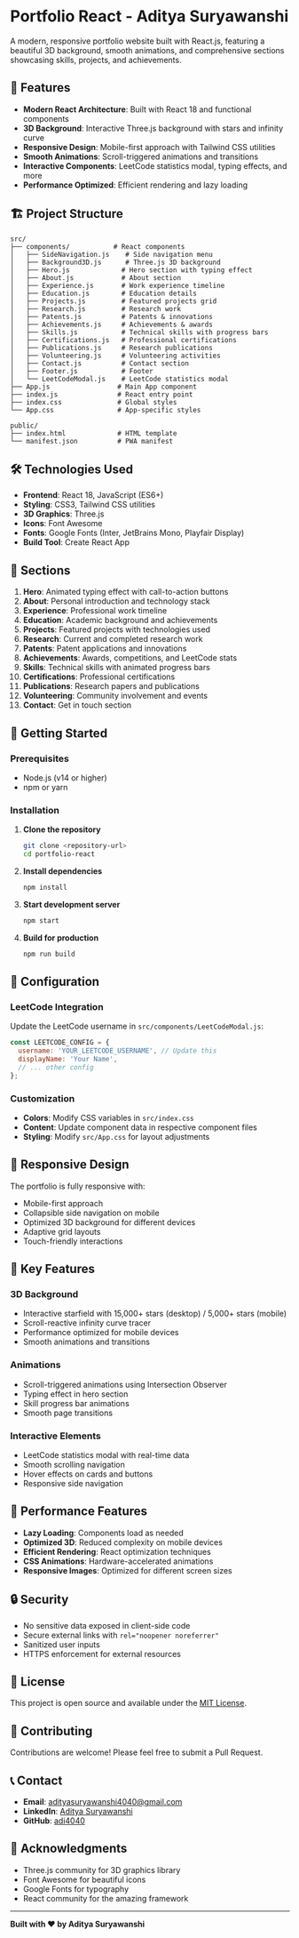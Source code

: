 # Portfolio React - Aditya Suryawanshi

A modern, responsive portfolio website built with React.js, featuring a beautiful 3D background, smooth animations, and comprehensive sections showcasing skills, projects, and achievements.

## 🚀 Features

- **Modern React Architecture**: Built with React 18 and functional components
- **3D Background**: Interactive Three.js background with stars and infinity curve
- **Responsive Design**: Mobile-first approach with Tailwind CSS utilities
- **Smooth Animations**: Scroll-triggered animations and transitions
- **Interactive Components**: LeetCode statistics modal, typing effects, and more
- **Performance Optimized**: Efficient rendering and lazy loading

## 🏗️ Project Structure

```
src/
├── components/           # React components
│   ├── SideNavigation.js    # Side navigation menu
│   ├── Background3D.js      # Three.js 3D background
│   ├── Hero.js             # Hero section with typing effect
│   ├── About.js            # About section
│   ├── Experience.js       # Work experience timeline
│   ├── Education.js        # Education details
│   ├── Projects.js         # Featured projects grid
│   ├── Research.js         # Research work
│   ├── Patents.js          # Patents & innovations
│   ├── Achievements.js     # Achievements & awards
│   ├── Skills.js           # Technical skills with progress bars
│   ├── Certifications.js   # Professional certifications
│   ├── Publications.js     # Research publications
│   ├── Volunteering.js     # Volunteering activities
│   ├── Contact.js          # Contact section
│   ├── Footer.js           # Footer
│   └── LeetCodeModal.js    # LeetCode statistics modal
├── App.js                 # Main App component
├── index.js               # React entry point
├── index.css              # Global styles
└── App.css                # App-specific styles

public/
├── index.html             # HTML template
└── manifest.json          # PWA manifest
```

## 🛠️ Technologies Used

- **Frontend**: React 18, JavaScript (ES6+)
- **Styling**: CSS3, Tailwind CSS utilities
- **3D Graphics**: Three.js
- **Icons**: Font Awesome
- **Fonts**: Google Fonts (Inter, JetBrains Mono, Playfair Display)
- **Build Tool**: Create React App

## 📱 Sections

1. **Hero**: Animated typing effect with call-to-action buttons
2. **About**: Personal introduction and technology stack
3. **Experience**: Professional work timeline
4. **Education**: Academic background and achievements
5. **Projects**: Featured projects with technologies used
6. **Research**: Current and completed research work
7. **Patents**: Patent applications and innovations
8. **Achievements**: Awards, competitions, and LeetCode stats
9. **Skills**: Technical skills with animated progress bars
10. **Certifications**: Professional certifications
11. **Publications**: Research papers and publications
12. **Volunteering**: Community involvement and events
13. **Contact**: Get in touch section

## 🚀 Getting Started

### Prerequisites

- Node.js (v14 or higher)
- npm or yarn

### Installation

1. **Clone the repository**
   ```bash
   git clone <repository-url>
   cd portfolio-react
   ```

2. **Install dependencies**
   ```bash
   npm install
   ```

3. **Start development server**
   ```bash
   npm start
   ```

4. **Build for production**
   ```bash
   npm run build
   ```

## 🔧 Configuration

### LeetCode Integration

Update the LeetCode username in `src/components/LeetCodeModal.js`:

```javascript
const LEETCODE_CONFIG = {
  username: 'YOUR_LEETCODE_USERNAME', // Update this
  displayName: 'Your Name',
  // ... other config
};
```

### Customization

- **Colors**: Modify CSS variables in `src/index.css`
- **Content**: Update component data in respective component files
- **Styling**: Modify `src/App.css` for layout adjustments

## 📱 Responsive Design

The portfolio is fully responsive with:
- Mobile-first approach
- Collapsible side navigation on mobile
- Optimized 3D background for different devices
- Adaptive grid layouts
- Touch-friendly interactions

## 🎨 Key Features

### 3D Background
- Interactive starfield with 15,000+ stars (desktop) / 5,000+ stars (mobile)
- Scroll-reactive infinity curve tracer
- Performance optimized for mobile devices
- Smooth animations and transitions

### Animations
- Scroll-triggered animations using Intersection Observer
- Typing effect in hero section
- Skill progress bar animations
- Smooth page transitions

### Interactive Elements
- LeetCode statistics modal with real-time data
- Smooth scrolling navigation
- Hover effects on cards and buttons
- Responsive side navigation

## 🚀 Performance Features

- **Lazy Loading**: Components load as needed
- **Optimized 3D**: Reduced complexity on mobile devices
- **Efficient Rendering**: React optimization techniques
- **CSS Animations**: Hardware-accelerated animations
- **Responsive Images**: Optimized for different screen sizes

## 🔒 Security

- No sensitive data exposed in client-side code
- Secure external links with `rel="noopener noreferrer"`
- Sanitized user inputs
- HTTPS enforcement for external resources

## 📄 License

This project is open source and available under the [MIT License](LICENSE).

## 🤝 Contributing

Contributions are welcome! Please feel free to submit a Pull Request.

## 📞 Contact

- **Email**: adityasuryawanshi4040@gmail.com
- **LinkedIn**: [Aditya Suryawanshi](https://www.linkedin.com/in/aditya-suryawanshi-4783832b3)
- **GitHub**: [adi4040](https://github.com/adi4040)

## 🙏 Acknowledgments

- Three.js community for 3D graphics library
- Font Awesome for beautiful icons
- Google Fonts for typography
- React community for the amazing framework

---

**Built with ❤️ by Aditya Suryawanshi**
